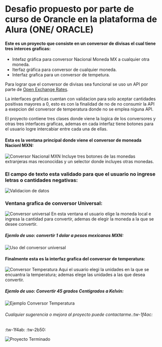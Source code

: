 # Desafio propuesto por parte de curso de Orancle en la plataforma de Alura (ONE/ ORACLE) 

#### Este es un proyecto que consiste en un conversor de divisas el cual tiene tres interces graficas:
- Intefaz gráfica para conversor Nacional Moneda MX a cualquier otra moneda.
- Iterfaz gráfica para conversor de cualquier moneda.
- Interfaz grafica para un conversor de tempetura.

Para lograr que el conversor de divisas sea funcional se uso un API por parte de  [Open Exchange Rates](https://openexchangerates.org/ "Open Exchange Rates").

La interfaces graficas cuentan con validacion para solo aceptar cantidades positivas mayores a 0, esto es con la finalidad de no de no consumir la API a exepcion del conversor de temperatura donde no se emplea niguna API.

El proyecto contiene tres clases donde viene la logica de los conversores y otras tres interfaces graficas, ademas en cada interfaz tiene botones para el usuario logre intercabiar entre cada una de ellas.

#### Esta es la ventana principal donde viene el conversor de moneada Nacionl MXN:
![Conversor Nacional MXN](https://trello.com/1/cards/6418b2e82983470528fe9eea/attachments/6418b2e82983470528fe9f16/previews/6418b2e92983470528fe9f26/download/image.png "Conversor Nacional MXN")
 Incluye tres botones de las monedas extranjeras mas reconocidas y un selector donde incluyes otras monedas.
###  El campo de texto esta validado para que el usuario  no ingrese letras o cantidades negativas: 
 ![Validacion de datos](https://trello.com/1/cards/6418b2e82983470528fe9eea/attachments/6418b35c5cf531eb53b4c0ad/previews/6418b35d5cf531eb53b4c0e0/download/image.png "Validacion de datos")
 ### Ventana grafica de conversor Universal:
 ![Conversor universal](https://trello.com/1/cards/6418b4c743244f9b2b9181d5/attachments/6418b4c8b54adb604ed1508d/previews/6418b4c9b54adb604ed1509d/download/image.png "Conversor universal")
 En esta ventana el usuario elige la moneda local e ingresa la cantidad para convertir, ademas de elegir la moneda a la que se desee convertir.
#####  Ejemlo de uso: convertir 1 dolar a pesos mexicanos MXN:
![Uso del conversor universal](https://trello.com/1/cards/6418b4c743244f9b2b9181d5/attachments/6418b54786d318bd6653c56e/previews/6418b54786d318bd6653c5d6/download/image.png "Uso del conversor universal")
####  Finalmente esta es la interfaz grafica del conversor de temperatura:
 ![Conversor Temperatura](https://trello.com/1/cards/6418b5a44c08c812aba93478/attachments/6418b5a653db97fd31ac01bd/previews/6418b5a753db97fd31ac01fc/download/image.png "Conversor Temperatura")
 Aqui el usuario elegi la unidades en la que se encuantra la temperatura; ademas elege las unidades a las que desea convertir.
#####  Ejemlo de uso: Convertir 45 grados Centigrados a Kelvin:
 ![Ejemplo Conversor Temperatura](https://trello.com/1/cards/6418b5a44c08c812aba93478/attachments/6418b6c8bafd5b711e1f71f2/previews/6418b6c9bafd5b711e1f71fe/download/image.png "Ejemplo Conversor Temperatura")
 
######  Cualquier sugerencia o mejora al proyecto puede contactarme.:tw-1f4ac:
:tw-1f4ab: :tw-2b50:

![Proyecto Terminado](https://trello.com/1/cards/6413963d0c97fe4587360a9e/attachments/6413963e0c97fe4587360d8a/previews/6413963e0c97fe4587360d92/download/concluido-es.png "Proyecto Terminado")



